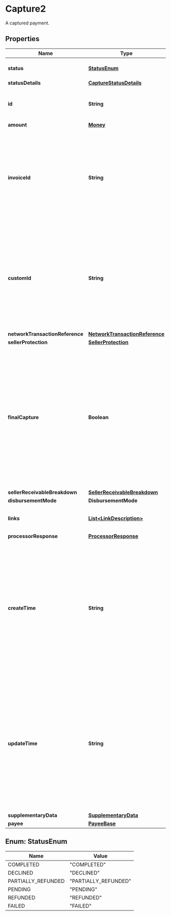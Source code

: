 

# Capture2

A captured payment.

## Properties

| Name | Type | Description | Notes |
|------------ | ------------- | ------------- | -------------|
|**status** | [**StatusEnum**](#StatusEnum) | The status of the captured payment. |  [optional] [readonly] |
|**statusDetails** | [**CaptureStatusDetails**](CaptureStatusDetails.md) |  |  [optional] |
|**id** | **String** | The PayPal-generated ID for the captured payment. |  [optional] [readonly] |
|**amount** | [**Money**](Money.md) |  |  [optional] |
|**invoiceId** | **String** | The API caller-provided external invoice number for this order. Appears in both the payer&#39;s transaction history and the emails that the payer receives. |  [optional] [readonly] |
|**customId** | **String** | The API caller-provided external ID. Used to reconcile API caller-initiated transactions with PayPal transactions. Appears in transaction and settlement reports. |  [optional] |
|**networkTransactionReference** | [**NetworkTransactionReference**](NetworkTransactionReference.md) |  |  [optional] |
|**sellerProtection** | [**SellerProtection**](SellerProtection.md) |  |  [optional] |
|**finalCapture** | **Boolean** | Indicates whether you can make additional captures against the authorized payment. Set to &#x60;true&#x60; if you do not intend to capture additional payments against the authorization. Set to &#x60;false&#x60; if you intend to capture additional payments against the authorization. |  [optional] [readonly] |
|**sellerReceivableBreakdown** | [**SellerReceivableBreakdown**](SellerReceivableBreakdown.md) |  |  [optional] |
|**disbursementMode** | **DisbursementMode** |  |  [optional] |
|**links** | [**List&lt;LinkDescription&gt;**](LinkDescription.md) | An array of related [HATEOAS links](/docs/api/reference/api-responses/#hateoas-links). |  [optional] [readonly] |
|**processorResponse** | [**ProcessorResponse**](ProcessorResponse.md) |  |  [optional] |
|**createTime** | **String** | The date and time, in [Internet date and time format](https://tools.ietf.org/html/rfc3339#section-5.6). Seconds are required while fractional seconds are optional.&lt;blockquote&gt;&lt;strong&gt;Note:&lt;/strong&gt; The regular expression provides guidance but does not reject all invalid dates.&lt;/blockquote&gt; |  [optional] |
|**updateTime** | **String** | The date and time, in [Internet date and time format](https://tools.ietf.org/html/rfc3339#section-5.6). Seconds are required while fractional seconds are optional.&lt;blockquote&gt;&lt;strong&gt;Note:&lt;/strong&gt; The regular expression provides guidance but does not reject all invalid dates.&lt;/blockquote&gt; |  [optional] |
|**supplementaryData** | [**SupplementaryData**](SupplementaryData.md) |  |  [optional] |
|**payee** | [**PayeeBase**](PayeeBase.md) |  |  [optional] |



## Enum: StatusEnum

| Name | Value |
|---- | -----|
| COMPLETED | &quot;COMPLETED&quot; |
| DECLINED | &quot;DECLINED&quot; |
| PARTIALLY_REFUNDED | &quot;PARTIALLY_REFUNDED&quot; |
| PENDING | &quot;PENDING&quot; |
| REFUNDED | &quot;REFUNDED&quot; |
| FAILED | &quot;FAILED&quot; |



